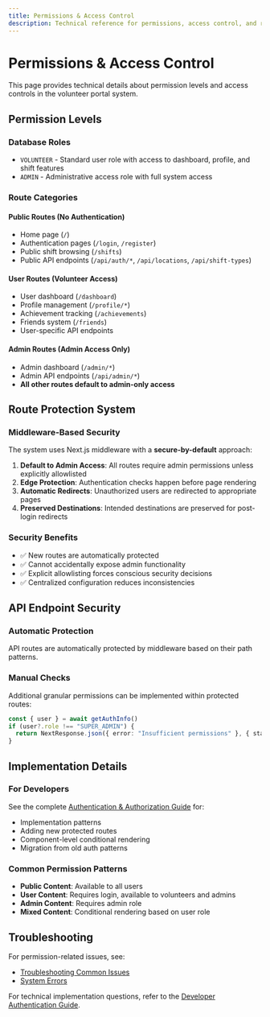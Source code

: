 ```yaml
---
title: Permissions & Access Control
description: Technical reference for permissions, access control, and route protection
---
```


# Permissions & Access Control

This page provides technical details about permission levels and access controls in the volunteer portal system.

## Permission Levels

### Database Roles
- `VOLUNTEER` - Standard user role with access to dashboard, profile, and shift features
- `ADMIN` - Administrative access role with full system access

### Route Categories

#### Public Routes (No Authentication)
- Home page (`/`)
- Authentication pages (`/login`, `/register`)
- Public shift browsing (`/shifts`)
- Public API endpoints (`/api/auth/*`, `/api/locations`, `/api/shift-types`)

#### User Routes (Volunteer Access)
- User dashboard (`/dashboard`)
- Profile management (`/profile/*`)
- Achievement tracking (`/achievements`)
- Friends system (`/friends`)
- User-specific API endpoints

#### Admin Routes (Admin Access Only)
- Admin dashboard (`/admin/*`)
- Admin API endpoints (`/api/admin/*`)
- **All other routes default to admin-only access**

## Route Protection System

### Middleware-Based Security
The system uses Next.js middleware with a **secure-by-default** approach:

1. **Default to Admin Access**: All routes require admin permissions unless explicitly allowlisted
2. **Edge Protection**: Authentication checks happen before page rendering
3. **Automatic Redirects**: Unauthorized users are redirected to appropriate pages
4. **Preserved Destinations**: Intended destinations are preserved for post-login redirects

### Security Benefits
- ✅ New routes are automatically protected
- ✅ Cannot accidentally expose admin functionality
- ✅ Explicit allowlisting forces conscious security decisions
- ✅ Centralized configuration reduces inconsistencies

## API Endpoint Security

### Automatic Protection
API routes are automatically protected by middleware based on their path patterns.

### Manual Checks
Additional granular permissions can be implemented within protected routes:

```typescript
const { user } = await getAuthInfo()
if (user?.role !== "SUPER_ADMIN") {
  return NextResponse.json({ error: "Insufficient permissions" }, { status: 403 })
}
```

## Implementation Details

### For Developers
See the complete [Authentication & Authorization Guide](/developers/authentication-authorization/) for:
- Implementation patterns
- Adding new protected routes
- Component-level conditional rendering
- Migration from old auth patterns

### Common Permission Patterns
- **Public Content**: Available to all users
- **User Content**: Requires login, available to volunteers and admins
- **Admin Content**: Requires admin role
- **Mixed Content**: Conditional rendering based on user role

## Troubleshooting

For permission-related issues, see:
- [Troubleshooting Common Issues](/troubleshooting/common-issues/)
- [System Errors](/troubleshooting/system-errors/)

For technical implementation questions, refer to the [Developer Authentication Guide](/developers/authentication-authorization/).
